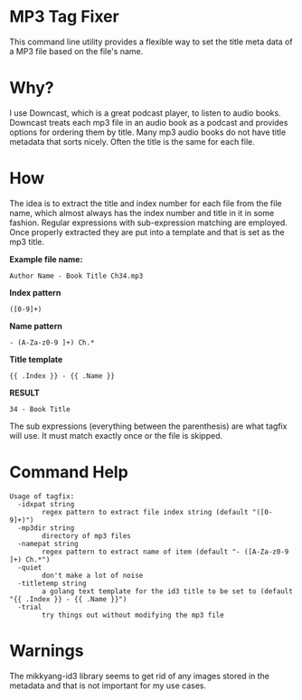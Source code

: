 # MP3 Tag Fixer

This command line utility provides a flexible way to set the title meta data of a MP3 file based on the file's name. 

# Why?

I use Downcast, which is a great podcast player, to listen to audio books. Downcast treats each mp3 file in an audio book as a podcast and provides options for ordering them by title. Many mp3 audio books do not have title metadata that sorts nicely. Often the title is the same for each file. 

# How

The idea is to extract the title and index number for each file from the file name, which almost always has the index number and title in it in some fashion. Regular expressions with sub-expression matching are employed. Once properly extracted they are put into a template and that is set as the mp3 title. 

**Example file name:**

`Author Name - Book Title Ch34.mp3`

**Index pattern**

`([0-9]+)`

**Name pattern**

`- (A-Za-z0-9 ]+) Ch.*`

**Title template**

`{{ .Index }} - {{ .Name }}`

**RESULT**

`34 - Book Title`

The sub expressions (everything between the parenthesis) are what tagfix will use. It must match exactly once or the file is skipped. 

# Command Help

~~~~~
Usage of tagfix:
  -idxpat string
        regex pattern to extract file index string (default "([0-9]+)")
  -mp3dir string
        directory of mp3 files
  -namepat string
        regex pattern to extract name of item (default "- ([A-Za-z0-9 ]+) Ch.*")
  -quiet
        don't make a lot of noise
  -titletemp string
        a golang text template for the id3 title to be set to (default "{{ .Index }} - {{ .Name }}")
  -trial
        try things out without modifying the mp3 file
~~~~~

        
# Warnings

The mikkyang-id3 library seems to get rid of any images stored in the metadata and that is not important for my use cases.

